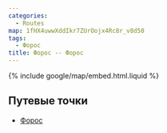 ```yaml
---
categories:
  - Routes
map: 1fHX4uwwXddIkr7ZUrOojx4Rc8r_v8d50
tags:
  - Форос
title: Форос -- Форос
---
```


{% include google/map/embed.html.liquid %}

## Путевые точки

- [Форос](toponyms/форос.md)
